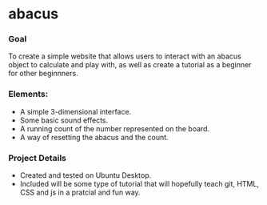 # abacus

### Goal

To create a simple website that allows users to interact with an abacus object to calculate and play with, as well as create a tutorial as a beginner for other beginnners.

### Elements:
* A simple 3-dimensional interface.
* Some basic sound effects. 
* A running count of the number represented on the board.
* A way of resetting the abacus and the count.
### Project Details
* Created and tested on Ubuntu Desktop.
* Included will be some type of tutorial that will hopefully teach git, HTML, CSS and js in a pratcial and fun way.
